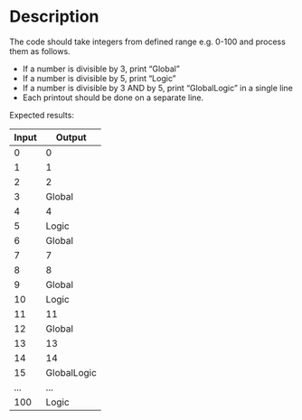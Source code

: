 # Description

The code should take integers from defined range e.g. 0-100 and process them as follows.

- If a number is divisible by 3, print “Global”
- If a number is divisible by 5, print “Logic”
- If a number is divisible by 3 AND by 5, print “GlobalLogic” in a single line
- Each printout should be done on a separate line.

Expected results:  

Input | Output
--- | --- |
0 | 0
1 | 1
2 | 2
3 | Global
4 | 4
5 | Logic
6 | Global
7 | 7
8 | 8
9 | Global
10 | Logic
11 | 11
12 | Global
13 | 13
14 | 14
15 | GlobalLogic
... | ...
100 | Logic
